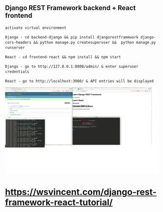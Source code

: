 ## Django REST Framework backend + React frontend 

` activate virtual environment ` 


` Django - cd backend-django && pip install djangorestframework django-cors-headers && python manage.py createsuperuser &&  python manage.py runserver `



` React - cd frontend-react && npm install && npm start `



` Django - go to http://127.0.0.1:8000/admin/ & enter superuser credentials `



` React - go to http://localhost:3000/ & API entries will be displayed `




![alt text](screenshots/react_django.png)



# https://wsvincent.com/django-rest-framework-react-tutorial/
